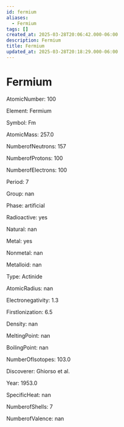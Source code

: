 ```yaml
---
id: fermium
aliases:
  - Fermium
tags: []
created_at: 2025-03-28T20:06:42.000-06:00
description: Fermium
title: Fermium
updated_at: 2025-03-28T20:18:29.000-06:00
---
```




# Fermium

AtomicNumber: 100

Element: Fermium

Symbol: Fm

AtomicMass: 257.0

NumberofNeutrons: 157

NumberofProtons: 100

NumberofElectrons: 100

Period: 7

Group: nan

Phase: artificial

Radioactive: yes

Natural: nan

Metal: yes

Nonmetal: nan

Metalloid: nan

Type: Actinide

AtomicRadius: nan

Electronegativity: 1.3

FirstIonization: 6.5

Density: nan

MeltingPoint: nan

BoilingPoint: nan

NumberOfIsotopes: 103.0

Discoverer: Ghiorso et al.

Year: 1953.0

SpecificHeat: nan

NumberofShells: 7

NumberofValence: nan

